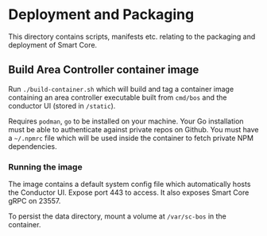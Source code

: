 Deployment and Packaging
========================

This directory contains scripts, manifests etc. relating to the packaging and deployment of Smart Core.

## Build Area Controller container image
Run `./build-container.sh` which will build and tag a container image containing an area controller executable built
from `cmd/bos` and the conductor UI (stored in `/static`).

Requires `podman`, `go` to be installed on your machine. Your Go installation must be able to authenticate against
private repos on Github. You must have a `~/.npmrc` file which will be used inside the container to fetch private
NPM dependencies.

### Running the image

The image contains a default system config file which automatically hosts the Conductor UI. Expose port 443 to access.
It also exposes Smart Core gRPC on 23557.

To persist the data directory, mount a volume at `/var/sc-bos` in the container.